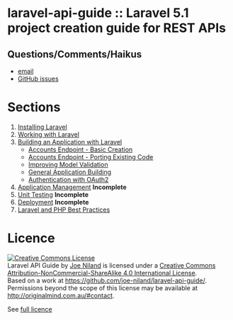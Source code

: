 laravel-api-guide :: Laravel 5.1 project creation guide for REST APIs
===========

Questions/Comments/Haikus
--------------------------

* [email](mailto:joe@originalmind.com.au)
* [GitHub issues](https://github.com/joe-niland/laravel-api-guide/issues)

Sections
========

1. [Installing Laravel](Installing-Laravel.md)
2. [Working with Laravel](Working-With-Laravel.md)
3. [Building an Application with Laravel](Building-an-Application-with-Laravel.md)
   - [Accounts Endpoint - Basic Creation](Accounts-Endpoint-Basics.md)
   - [Accounts Endpoint - Porting Existing Code](Accounts-Endpoint-Porting.md)
   - [Improving Model Validation](Improving-Model-Validation.md)
   - [General Application Building](Building-General.md)
   - [Authentication with OAuth2](Authentication-with-Oauth2.md)
4. [Application Management](Application-Management.md) **Incomplete**
5. [Unit Testing](Unit-Tests.md) **Incomplete**
6. [Deployment](Deployment.md) **Incomplete**
7. [Laravel and PHP Best Practices](Dos-and-Donts.md)

Licence
========

<a rel="license" href="http://creativecommons.org/licenses/by-nc-sa/4.0/"><img alt="Creative Commons License" style="border-width:0" src="https://i.creativecommons.org/l/by-nc-sa/4.0/88x31.png" /></a><br /><span xmlns:dct="http://purl.org/dc/terms/" property="dct:title">Laravel API Guide</span> by <a xmlns:cc="http://creativecommons.org/ns#" href="https://github.com/joe-niland/laravel-api-guide/" property="cc:attributionName" rel="cc:attributionURL">Joe Niland</a> is licensed under a <a rel="license" href="http://creativecommons.org/licenses/by-nc-sa/4.0/">Creative Commons Attribution-NonCommercial-ShareAlike 4.0 International License</a>.<br />Based on a work at <a xmlns:dct="http://purl.org/dc/terms/" href="https://github.com/joe-niland/laravel-api-guide/" rel="dct:source">https://github.com/joe-niland/laravel-api-guide/</a>.<br />Permissions beyond the scope of this license may be available at <a xmlns:cc="http://creativecommons.org/ns#" href="http://originalmind.com.au/#contact" rel="cc:morePermissions">http://originalmind.com.au/#contact</a>.

See [full licence](LICENCE.md)
